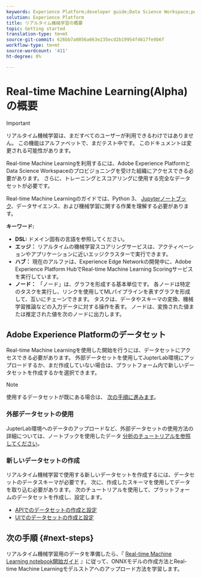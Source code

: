 ```yaml
---
keywords: Experience Platform;developer guide;Data Science Workspace;popular topics;Real time machine learning;
solution: Experience Platform
title: リアルタイム機械学習の概要
topic: Getting started
translation-type: tm+mt
source-git-commit: 626bb7a0856a663e235ecd2b19954f4617fe9b6f
workflow-type: tm+mt
source-wordcount: '411'
ht-degree: 0%

---
```



# Real-time Machine Learning(Alpha)の概要

>[!IMPORTANT]
>リアルタイム機械学習は、まだすべてのユーザーが利用できるわけではありません。 この機能はアルファベットで、まだテスト中です。 このドキュメントは変更される可能性があります。

Real-time Machine Learningを利用するには、Adobe Experience PlatformとData Science Workspaceのプロビジョニングを受けた組織にアクセスできる必要があります。 さらに、トレーニングとスコアリングに使用する完全なデータセットが必要です。

Real-time Machine Learningのガイドでは、Python 3、 [Jupyterノートブック](../jupyterlab/overview.md)、データサイエンス、および機械学習に関する作業を理解する必要があります。

**キーワード:**

- **DSL:** ドメイン固有の言語を参照してください。
- **エッジ：** リアルタイムの機械学習スコアリングサービスは、アクティベーションやアプリケーションに近いエッジクラスターで実行できます。
- **ハブ：** 現在のアルファは、Experience Edge Networkの開発中に、Adobe Experience Platform HubでReal-time Machine Learning Scoringサービスを実行しています。
- **ノード：** 「ノード」は、グラフを形成する基本単位です。 各ノードは特定のタスクを実行し、リンクを使用してMLパイプラインを表すグラフを形成して、互いにチェーンできます。 タスクは、データやスキーマの変換、機械学習推論などの入力データに対する操作を表す。 ノードは、変換された値または推定された値を次のノードに出力します。

## Adobe Experience Platformのデータセット

Real-time Machine Learningを使用した開始を行うには、データセットにアクセスできる必要があります。 外部データセットを使用してJupterLab環境にアップロードするか、まだ作成していない場合は、プラットフォーム内で新しいデータセットを作成するかを選択できます。

>[!NOTE]
>使用するデータセットが既にある場合は、 [次の手順に進みます](#next-steps)。

### 外部データセットの使用

JupterLab環境へのデータのアップロードなど、外部データセットの使用方法の詳細については、ノートブックを使用したデータ [分析のチュートリアルを参照してください](../jupyterlab/analyze-your-data.md#external-data)。

### 新しいデータセットの作成

リアルタイム機械学習で使用する新しいデータセットを作成するには、データセットのデータスキーマが必要です。 次に、作成したスキーマを使用してデータを取り込む必要があります。 次のチュートリアルを使用して、プラットフォームのデータセットを作成し、設定します。

- [APIでのデータセットの作成と設定](../../catalog/datasets/create.md)
- [UIでのデータセットの作成と設定](../../ingestion/tutorials/ingest-batch-data.md)

## 次の手順 {#next-steps}

リアルタイム機械学習用のデータを準備したら、『 [Real-time Machine Learning notebook開始ガイド](./rtml-authoring-notebook.md) 』に従って、ONNXモデルの作成方法とReal-time Machine Learningモデルストアへのアップロード方法を学習します。

